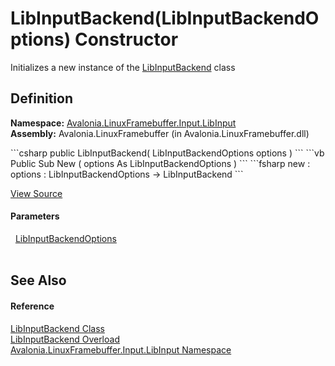 # LibInputBackend(LibInputBackendOptions) Constructor


Initializes a new instance of the <a href="T_Avalonia_LinuxFramebuffer_Input_LibInput_LibInputBackend">LibInputBackend</a> class



## Definition
**Namespace:** <a href="N_Avalonia_LinuxFramebuffer_Input_LibInput">Avalonia.LinuxFramebuffer.Input.LibInput</a>  
**Assembly:** Avalonia.LinuxFramebuffer (in Avalonia.LinuxFramebuffer.dll)

<Tabs groupId="api-code-preview">
<TabItem value="csharp" label="C#">
```csharp
public LibInputBackend(
	LibInputBackendOptions options
)
```
</TabItem>
<TabItem value="vb" label="VB">
```vb
Public Sub New ( 
	options As LibInputBackendOptions
)
```
</TabItem>
<TabItem value="fsharp" label="F#">
```fsharp
new : 
        options : LibInputBackendOptions -> LibInputBackend
```
</TabItem>
</Tabs>



<a href="https://github.com/AvaloniaUI/Avalonia/tree/master/src/Linux/Avalonia.LinuxFramebuffer/Input/LibInput/LibInputBackend.Pointer.cs#L11" title="View the source code">View Source</a>



#### Parameters
<dl><dt>  <a href="T_Avalonia_LinuxFramebuffer_Input_LibInput_LibInputBackendOptions">LibInputBackendOptions</a></dt><dd> </dd></dl>

## See Also


#### Reference
<a href="T_Avalonia_LinuxFramebuffer_Input_LibInput_LibInputBackend">LibInputBackend Class</a>  
<a href="Overload_Avalonia_LinuxFramebuffer_Input_LibInput_LibInputBackend__ctor">LibInputBackend Overload</a>  
<a href="N_Avalonia_LinuxFramebuffer_Input_LibInput">Avalonia.LinuxFramebuffer.Input.LibInput Namespace</a>  

